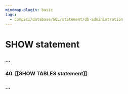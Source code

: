 ```yaml
---
mindmap-plugin: basic
tags:
  - CompSci/database/SQL/statement/db-administration
---
```

# SHOW statement
### ...
### 40. [[SHOW TABLES statement]]
### ...
